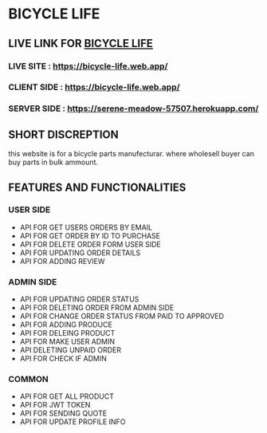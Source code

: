 # BICYCLE LIFE

## LIVE LINK FOR [BICYCLE LIFE ](https://bicycle-life.web.app/)

### LIVE SITE : https://bicycle-life.web.app/
### CLIENT SIDE : https://bicycle-life.web.app/
### SERVER SIDE : https://serene-meadow-57507.herokuapp.com/

## SHORT DISCREPTION
this website is for a bicycle parts manufecturar. where wholesell buyer can buy parts in bulk ammount.

## FEATURES AND FUNCTIONALITIES
### USER SIDE
- API FOR GET USERS ORDERS BY EMAIL
- API FOR GET ORDER BY ID TO PURCHASE
- API FOR DELETE ORDER FORM USER SIDE
- API FOR UPDATING ORDER DETAILS
- API FOR ADDING REVIEW
### ADMIN SIDE
- API FOR UPDATING ORDER STATUS
- API FOR DELETING ORDER FROM ADMIN SIDE
- API FOR CHANGE ORDER STATUS FROM PAID TO APPROVED
- API FOR ADDING PRODUCE
- API FOR DELEING PRODUCT
- API FOR MAKE USER ADMIN
- API DELETING UNPAID ORDER
- API FOR CHECK IF ADMIN 
### COMMON
- API FOR GET ALL PRODUCT
- API FOR JWT TOKEN
- API FOR SENDING QUOTE 
- API FOR UPDATE PROFILE INFO